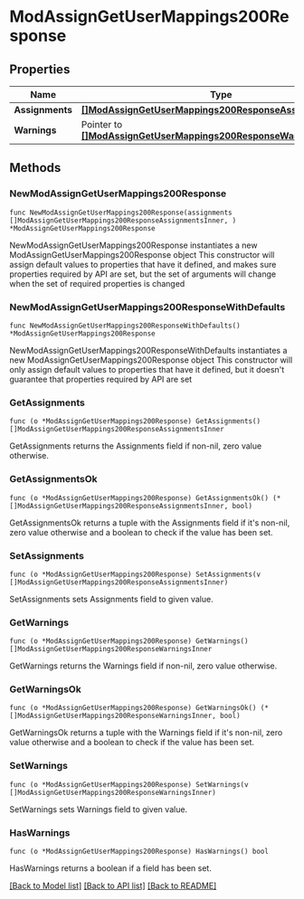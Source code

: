 # ModAssignGetUserMappings200Response

## Properties

Name | Type | Description | Notes
------------ | ------------- | ------------- | -------------
**Assignments** | [**[]ModAssignGetUserMappings200ResponseAssignmentsInner**](ModAssignGetUserMappings200ResponseAssignmentsInner.md) |  | 
**Warnings** | Pointer to [**[]ModAssignGetUserMappings200ResponseWarningsInner**](ModAssignGetUserMappings200ResponseWarningsInner.md) |  | [optional] 

## Methods

### NewModAssignGetUserMappings200Response

`func NewModAssignGetUserMappings200Response(assignments []ModAssignGetUserMappings200ResponseAssignmentsInner, ) *ModAssignGetUserMappings200Response`

NewModAssignGetUserMappings200Response instantiates a new ModAssignGetUserMappings200Response object
This constructor will assign default values to properties that have it defined,
and makes sure properties required by API are set, but the set of arguments
will change when the set of required properties is changed

### NewModAssignGetUserMappings200ResponseWithDefaults

`func NewModAssignGetUserMappings200ResponseWithDefaults() *ModAssignGetUserMappings200Response`

NewModAssignGetUserMappings200ResponseWithDefaults instantiates a new ModAssignGetUserMappings200Response object
This constructor will only assign default values to properties that have it defined,
but it doesn't guarantee that properties required by API are set

### GetAssignments

`func (o *ModAssignGetUserMappings200Response) GetAssignments() []ModAssignGetUserMappings200ResponseAssignmentsInner`

GetAssignments returns the Assignments field if non-nil, zero value otherwise.

### GetAssignmentsOk

`func (o *ModAssignGetUserMappings200Response) GetAssignmentsOk() (*[]ModAssignGetUserMappings200ResponseAssignmentsInner, bool)`

GetAssignmentsOk returns a tuple with the Assignments field if it's non-nil, zero value otherwise
and a boolean to check if the value has been set.

### SetAssignments

`func (o *ModAssignGetUserMappings200Response) SetAssignments(v []ModAssignGetUserMappings200ResponseAssignmentsInner)`

SetAssignments sets Assignments field to given value.


### GetWarnings

`func (o *ModAssignGetUserMappings200Response) GetWarnings() []ModAssignGetUserMappings200ResponseWarningsInner`

GetWarnings returns the Warnings field if non-nil, zero value otherwise.

### GetWarningsOk

`func (o *ModAssignGetUserMappings200Response) GetWarningsOk() (*[]ModAssignGetUserMappings200ResponseWarningsInner, bool)`

GetWarningsOk returns a tuple with the Warnings field if it's non-nil, zero value otherwise
and a boolean to check if the value has been set.

### SetWarnings

`func (o *ModAssignGetUserMappings200Response) SetWarnings(v []ModAssignGetUserMappings200ResponseWarningsInner)`

SetWarnings sets Warnings field to given value.

### HasWarnings

`func (o *ModAssignGetUserMappings200Response) HasWarnings() bool`

HasWarnings returns a boolean if a field has been set.


[[Back to Model list]](../README.md#documentation-for-models) [[Back to API list]](../README.md#documentation-for-api-endpoints) [[Back to README]](../README.md)



